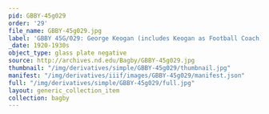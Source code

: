 ```yaml
---
pid: GBBY-45g029
order: '29'
file_name: GBBY-45g029.jpg
label: 'GBBY 45G/029: George Keogan (includes Keogan as Football Coach) - c1920-1930s'
_date: 1920-1930s
object_type: glass plate negative
source: http://archives.nd.edu/Bagby/GBBY-45g029.jpg
thumbnail: "/img/derivatives/simple/GBBY-45g029/thumbnail.jpg"
manifest: "/img/derivatives/iiif/images/GBBY-45g029/manifest.json"
full: "/img/derivatives/simple/GBBY-45g029/full.jpg"
layout: generic_collection_item
collection: bagby
---
```

